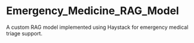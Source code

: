 # Emergency_Medicine_RAG_Model
A custom RAG model implemented using Haystack for emergency medical triage support.
